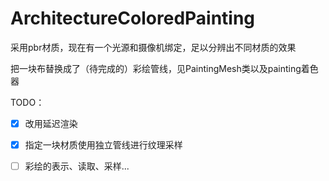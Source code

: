 # ArchitectureColoredPainting

采用pbr材质，现在有一个光源和摄像机绑定，足以分辨出不同材质的效果

把一块布替换成了（待完成的）彩绘管线，见PaintingMesh类以及painting着色器

TODO：

- [x] 改用延迟渲染

- [x] 指定一块材质使用独立管线进行纹理采样

- [ ] 彩绘的表示、读取、采样...